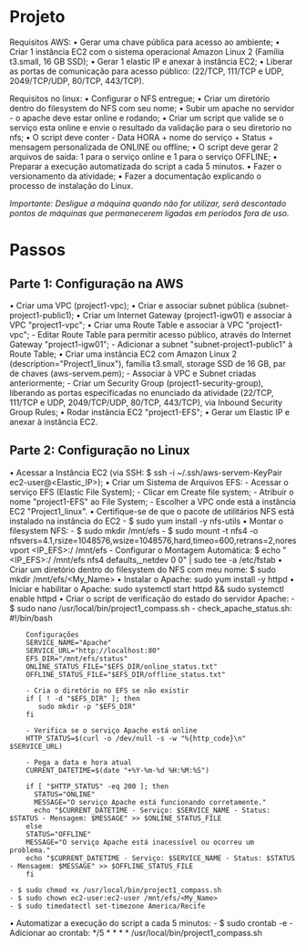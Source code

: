 # Projeto

Requisitos AWS:
•	Gerar uma chave pública para acesso ao ambiente;
•	Criar 1 instância EC2 com o sistema operacional Amazon Linux 2 (Família t3.small, 16 GB SSD);
•	Gerar 1 elastic IP e anexar à instância EC2;
•	Liberar as portas de comunicação para acesso público: (22/TCP, 111/TCP e UDP, 2049/TCP/UDP, 80/TCP, 443/TCP).

Requisitos no linux:
•	Configurar o NFS entregue;
•	Criar um diretório dentro do filesystem do NFS com seu nome;
•	Subir um apache no servidor - o apache deve estar online e rodando;
•	Criar um script que valide se o serviço esta online e envie o resultado da validação para o seu diretorio no nfs;
•	O script deve conter - Data HORA + nome do serviço + Status + mensagem personalizada de ONLINE ou offline;
•	O script deve gerar 2 arquivos de saida: 1 para o serviço online e 1 para o serviço OFFLINE;
•	Preparar a execução automatizada do script a cada 5 minutos.
•	Fazer o versionamento da atividade;
•	Fazer a documentação explicando o processo de instalação do Linux.

*Importante: Desligue a máquina quando não for utilizar, será descontado pontos de máquinas que permanecerem ligadas em períodos fora de uso.*


# Passos

## Parte 1: Configuração na AWS
•	Criar uma VPC (project1-vpc);
•	Criar e associar subnet pública (subnet-project1-public1);
•	Criar um Internet Gateway (project1-igw01) e associar à VPC "project1-vpc";
•	Criar uma Route Table e associar à VPC "project1-vpc";
	- Editar Route Table para permitir acesso público, através do Internet Gateway "project1-igw01";
	- Adicionar a subnet "subnet-project1-public1" à Route Table;
•	Criar uma instância EC2 com Amazon Linux 2 (description="Project1_linux"), família t3.small, storage SSD de 16 GB, par de chaves (aws-servem.pem);
	- Associar à VPC e Subnet criadas anteriormente;
	- Criar um Security Group (project1-security-group), liberando as portas especificadas no enunciado da atividade (22/TCP, 111/TCP e UDP, 2049/TCP/UDP, 80/TCP, 443/TCP), via Inbound Security Group Rules;
•	Rodar instância EC2 "project1-EFS";
•	Gerar um Elastic IP e anexar à instância EC2.

## Parte 2: Configuração no Linux
•	Acessar a Instância EC2 (via SSH: $ ssh -i ~/.ssh/aws-servem-KeyPair ec2-user@<Elastic_IP>);
•	Criar um Sistema de Arquivos EFS:
	- Acessar o serviço EFS (Elastic File System);
	- Clicar em Create file system;
	- Atribuir o nome "project1-EFS" ao File System;
	- Escolher a VPC onde está a instância EC2 "Project1_linux".
•   Certifique-se de que o pacote de utilitários NFS está instalado na instância do EC2
    - $ sudo yum install -y nfs-utils
•	Montar o filesystem NFS:
	- $ sudo mkdir /mnt/efs
	- $ sudo mount -t nfs4 -o nfsvers=4.1,rsize=1048576,wsize=1048576,hard,timeo=600,retrans=2,noresvport <IP_EFS>:/ /mnt/efs
	- Configurar o Montagem Automática: $ echo "<IP_EFS>:/ /mnt/efs nfs4 defaults,_netdev 0 0" | sudo tee -a /etc/fstab
•	Criar um diretório dentro do filesystem do NFS com meu nome: $ sudo mkdir /mnt/efs/<My_Name>
•	Instalar o Apache: sudo yum install -y httpd
•	Iniciar e habilitar o Apache: sudo systemctl start httpd && sudo systemctl enable httpd
•	Criar o script de verificação do estado do servidor Apache: 
	- $ sudo nano /usr/local/bin/project1_compass.sh
	- check_apache_status.sh:
		#!/bin/bash

        Configurações
        SERVICE_NAME="Apache"
        SERVICE_URL="http://localhost:80"
        EFS_DIR="/mnt/efs/status"
        ONLINE_STATUS_FILE="$EFS_DIR/online_status.txt"
        OFFLINE_STATUS_FILE="$EFS_DIR/offline_status.txt"

        - Cria o diretório no EFS se não existir
        if [ ! -d "$EFS_DIR" ]; then
           sudo mkdir -p "$EFS_DIR"
        fi

        - Verifica se o serviço Apache está online
        HTTP_STATUS=$(curl -o /dev/null -s -w "%{http_code}\n" $SERVICE_URL)

        - Pega a data e hora atual
        CURRENT_DATETIME=$(date "+%Y-%m-%d %H:%M:%S")

        if [ "$HTTP_STATUS" -eq 200 ]; then
          STATUS="ONLINE"
          MESSAGE="O serviço Apache está funcionando corretamente."
          echo "$CURRENT_DATETIME - Serviço: $SERVICE_NAME - Status: $STATUS - Mensagem: $MESSAGE" >> $ONLINE_STATUS_FILE
        else
        STATUS="OFFLINE"
        MESSAGE="O serviço Apache está inacessível ou ocorreu um problema."
        echo "$CURRENT_DATETIME - Serviço: $SERVICE_NAME - Status: $STATUS - Mensagem: $MESSAGE" >> $OFFLINE_STATUS_FILE
        fi

	- $ sudo chmod +x /usr/local/bin/project1_compass.sh
	- $ sudo chown ec2-user:ec2-user /mnt/efs/<My_Name>
	- $ sudo timedatectl set-timezone America/Recife
•	Automatizar a execução do script a cada 5 minutos:
	- $ sudo crontab -e
	- Adicionar ao crontab: */5 * * * * /usr/local/bin/project1_compass.sh

